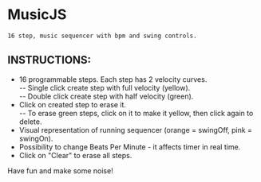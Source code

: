 # MusicJS  

    16 step, music sequencer with bpm and swing controls.  

## INSTRUCTIONS:  

- 16 programmable steps. Each step has 2 velocity curves.  
--  Single click create step with full velocity (yellow).   
--  Double click create step with half velocity (green).    
- Click on created step to erase it.   
--  To erase green steps, click on it to make it yellow, then click again to delete.  
- Visual representation of running sequencer (orange = swingOff, pink = swingOn).  
- Possibility to change Beats Per Minute - it affects timer in real time.  
- Click on "Clear" to erase all steps.  

Have fun and make some noise!    

